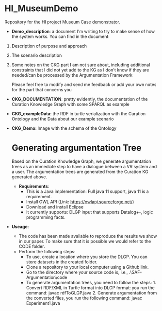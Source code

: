 # HI_MuseumDemo
Repository for the HI project Museum Case demonstrator.

* **Demo_description**: a document I'm writing to try to make sense of how the system works. You can find in the document:

1. Description of purpose and approach
2. The scenario description
3. Some notes on the CKG part I am not sure about, including additional constraints that I did not yet add to the KG as I don't know if they are needed/can be processed by the Argumentation Framework

    Please feel free to modify and send me feedback or add your own notes for the part that concerns you

* **CKG_DOCUMENTATION**: pretty evidently, the documentation of the Curation Knowledge Graph with some SPARQL as example
* **CKG_exampleData**: the RDF in turtle serialization with the Curation Ontology and the Data about our example scenario
* **CKG_Demo**: Image with the schema of the Ontology

  # Generating argumentation Tree
  Based on the Curation Knowledge Graph, we generate argumentation trees as an immediate step to have a dialogue between a VR system and a user. The argumentation trees are generated from the Curation KG generated above.

  * **Requirements**:
    - This is a Java implementation: Full java 11 support, java 11 is a requirement.  
    - Install OWL API (Link: https://owlapi.sourceforge.net/)
    - Download and install Eclipse
    - It currently supports: DLGP input that supports Datalog+-, logic programming facts.
   
* **Useage**:
  - The code has been made available to reproduce the results we show in our paper. To make sure that it is possible we would refer to the CODE folder.
  - Perform the following steps:
    + To use, create a location where you store the DLGP. You can store datasets in the created folder.
    + Clone a repository to your local computer using a Github link.
    + Go to the directory where your source code is, i.e., .\SAF-Argumentation\code
    + To generate argumentation trees, you need to follow the steps:
          1. Convert  RDF/XML in Turtle format into DLGP format: you run the command: javac rdfToGLGP.java
          2. Generate argumentation from the converted files, you run the following command: javac Experiment1.java 
 
  
  
  
